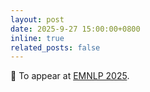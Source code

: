 ```yaml
---
layout: post
date: 2025-9-27 15:00:00+0800
inline: true
related_posts: false
---
```


🥳 To appear at [EMNLP 2025](https://2025.emnlp.org/).
